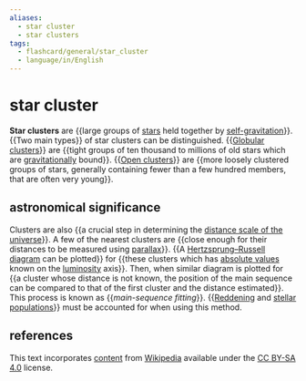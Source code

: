 ```yaml
---
aliases:
  - star cluster
  - star clusters
tags:
  - flashcard/general/star_cluster
  - language/in/English
---
```


# star cluster

__Star clusters__ are {{large groups of [stars](star.md) held together by [self-gravitation](self-gravitation.md)}}. {{Two main types}} of star clusters can be distinguished. {{[Globular clusters](#globular%20cluster)}} are {{tight groups of ten thousand to millions of old stars which are [gravitationally](gravity.md) bound}}. {{[Open clusters](#open%20cluster)}} are {{more loosely clustered groups of stars, generally containing fewer than a few hundred members, that are often very young}}. <!--SR:!2024-08-11,15,290!2024-08-12,16,290!2024-08-13,17,290!2024-09-19,42,290!2024-08-09,13,290!2024-08-11,15,290-->

## astronomical significance

Clusters are also {{a crucial step in determining the [distance scale of the universe](cosmic%20distance%20ladder.md)}}. A few of the nearest clusters are {{close enough for their distances to be measured using [parallax](stellar%20parallax.md)}}. {{A [Hertzsprung–Russell diagram](Hertzsprung–Russell%20diagram.md) can be plotted}} for {{these clusters which has [absolute values](absolute%20magnitude.md) known on the [luminosity](luminosity.md) axis}}. Then, when similar diagram is plotted for {{a cluster whose distance is not known, the position of the main sequence can be compared to that of the first cluster and the distance estimated}}. This process is known as {{_main-sequence fitting_}}. {{[Reddening](extinction%20(astronomy).md) and [stellar populations](stellar%20population.md)}} must be accounted for when using this method. <!--SR:!2024-08-13,17,290!2024-08-09,13,290!2024-09-03,28,270!2024-08-12,16,290!2024-09-11,34,270!2024-08-12,16,290!2024-08-10,14,290-->

## references

This text incorporates [content](https://en.wikipedia.org/wiki/star_cluster) from [Wikipedia](Wikipedia.md) available under the [CC BY-SA 4.0](https://creativecommons.org/licenses/by-sa/4.0/) license.
